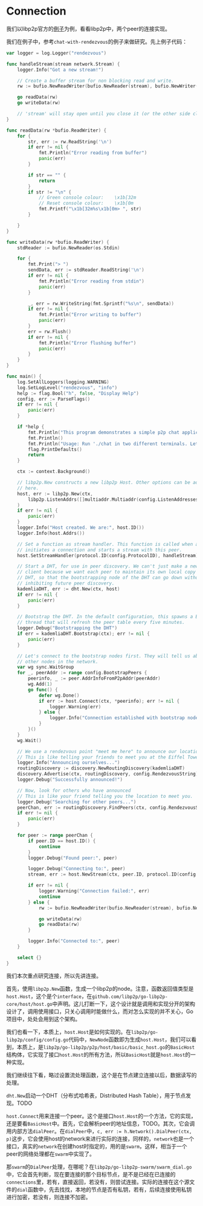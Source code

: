 # Connection

我们以libp2p官方的[例子](https://github.com/libp2p/go-libp2p-examples)为例，看看libp2p中，两个peer的连接实现。

我们在例子中，参考`chat-with-rendezvous`的例子来做研究。先上例子代码：

```go
var logger = log.Logger("rendezvous")

func handleStream(stream network.Stream) {
	logger.Info("Got a new stream!")

	// Create a buffer stream for non blocking read and write.
	rw := bufio.NewReadWriter(bufio.NewReader(stream), bufio.NewWriter(stream))

	go readData(rw)
	go writeData(rw)

	// 'stream' will stay open until you close it (or the other side closes it).
}

func readData(rw *bufio.ReadWriter) {
	for {
		str, err := rw.ReadString('\n')
		if err != nil {
			fmt.Println("Error reading from buffer")
			panic(err)
		}

		if str == "" {
			return
		}
		if str != "\n" {
			// Green console colour: 	\x1b[32m
			// Reset console colour: 	\x1b[0m
			fmt.Printf("\x1b[32m%s\x1b[0m> ", str)
		}

	}
}

func writeData(rw *bufio.ReadWriter) {
	stdReader := bufio.NewReader(os.Stdin)

	for {
		fmt.Print("> ")
		sendData, err := stdReader.ReadString('\n')
		if err != nil {
			fmt.Println("Error reading from stdin")
			panic(err)
		}

		_, err = rw.WriteString(fmt.Sprintf("%s\n", sendData))
		if err != nil {
			fmt.Println("Error writing to buffer")
			panic(err)
		}
		err = rw.Flush()
		if err != nil {
			fmt.Println("Error flushing buffer")
			panic(err)
		}
	}
}

func main() {
	log.SetAllLoggers(logging.WARNING)
	log.SetLogLevel("rendezvous", "info")
	help := flag.Bool("h", false, "Display Help")
	config, err := ParseFlags()
	if err != nil {
		panic(err)
	}

	if *help {
		fmt.Println("This program demonstrates a simple p2p chat application using libp2p")
		fmt.Println()
		fmt.Println("Usage: Run './chat in two different terminals. Let them connect to the bootstrap nodes, announce themselves and connect to the peers")
		flag.PrintDefaults()
		return
	}

	ctx := context.Background()

	// libp2p.New constructs a new libp2p Host. Other options can be added
	// here.
	host, err := libp2p.New(ctx,
		libp2p.ListenAddrs([]multiaddr.Multiaddr(config.ListenAddresses)...),
	)
	if err != nil {
		panic(err)
	}
	logger.Info("Host created. We are:", host.ID())
	logger.Info(host.Addrs())

	// Set a function as stream handler. This function is called when a peer
	// initiates a connection and starts a stream with this peer.
	host.SetStreamHandler(protocol.ID(config.ProtocolID), handleStream)

	// Start a DHT, for use in peer discovery. We can't just make a new DHT
	// client because we want each peer to maintain its own local copy of the
	// DHT, so that the bootstrapping node of the DHT can go down without
	// inhibiting future peer discovery.
	kademliaDHT, err := dht.New(ctx, host)
	if err != nil {
		panic(err)
	}

	// Bootstrap the DHT. In the default configuration, this spawns a Background
	// thread that will refresh the peer table every five minutes.
	logger.Debug("Bootstrapping the DHT")
	if err = kademliaDHT.Bootstrap(ctx); err != nil {
		panic(err)
	}

	// Let's connect to the bootstrap nodes first. They will tell us about the
	// other nodes in the network.
	var wg sync.WaitGroup
	for _, peerAddr := range config.BootstrapPeers {
		peerinfo, _ := peer.AddrInfoFromP2pAddr(peerAddr)
		wg.Add(1)
		go func() {
			defer wg.Done()
			if err := host.Connect(ctx, *peerinfo); err != nil {
				logger.Warning(err)
			} else {
				logger.Info("Connection established with bootstrap node:", *peerinfo)
			}
		}()
	}
	wg.Wait()

	// We use a rendezvous point "meet me here" to announce our location.
	// This is like telling your friends to meet you at the Eiffel Tower.
	logger.Info("Announcing ourselves...")
	routingDiscovery := discovery.NewRoutingDiscovery(kademliaDHT)
	discovery.Advertise(ctx, routingDiscovery, config.RendezvousString)
	logger.Debug("Successfully announced!")

	// Now, look for others who have announced
	// This is like your friend telling you the location to meet you.
	logger.Debug("Searching for other peers...")
	peerChan, err := routingDiscovery.FindPeers(ctx, config.RendezvousString)
	if err != nil {
		panic(err)
	}

	for peer := range peerChan {
		if peer.ID == host.ID() {
			continue
		}
		logger.Debug("Found peer:", peer)

		logger.Debug("Connecting to:", peer)
		stream, err := host.NewStream(ctx, peer.ID, protocol.ID(config.ProtocolID))

		if err != nil {
			logger.Warning("Connection failed:", err)
			continue
		} else {
			rw := bufio.NewReadWriter(bufio.NewReader(stream), bufio.NewWriter(stream))

			go writeData(rw)
			go readData(rw)
		}

		logger.Info("Connected to:", peer)
	}

	select {}
}
```

我们本次重点研究连接，所以先讲连接。

首先，使用`libp2p.New`函数，生成一个libp2p的node。注意，函数返回值类型是`host.Host`，这个是个`interface`，在`github.com/libp2p/go-libp2p-core/host/host.go`中声明。这儿打断一下，这个设计就是调用和实现分开的架构设计了，调用使用接口，只关心调用时能做什么，而对怎么实现的并不关心，Go项目中，处处会用到这个架构。

我们也看一下，本质上，`host.Host`是如何实现的。在`libp2p/go-libp2p/config/config.go`代码中，`NewNode`函数即为生成`host.Host`，我们可以看到，本质上，是`libp2p/go-libp2p/p2p/host/basic/basic_host.go`的`BasicHost`结构体，它实现了接口`host.Host`的所有方法，所以`BasicHost`就是`host.Host`的一种实现。

我们继续往下看，略过设置流处理函数，这个是在节点建立连接以后，数据读写的处理。

`dht.New`启动一个DHT（分布式哈希表，Distributed Hash Table），用于节点发现。TODO

`host.Connect`用来连接一个peer。这个是接口`host.Host`的一个方法，它的实现，还是要看`BasicHost`中。首先，它会解析peer的地址信息，TODO。其次，它会调用内部方法`dialPeer`。在`dialPeer`中，`c, err := h.Network().DialPeer(ctx, p)`这步，它会使用host的network来进行实际的连接，同样的，`network`也是一个接口，真实的`network`在创建host时指定的，用的是`swarm`，这样，相当于一个peer的网络处理都在`swarm`中实现了。

那`swarm`的`DialPeer`处理，在哪呢？在`libp2p/go-libp2p-swarm/swarm_dial.go`中，它会首先判断，现在要连接的那个目标节点，是不是已经在已连接的`connections`里，若有，直接返回，若没有，则尝试连接。实际的连接在这个源文件的`dial`函数中，先去找找，本地的节点是否有私钥，若有，后续连接使用私钥进行加密，若没有，则连接不加密。

